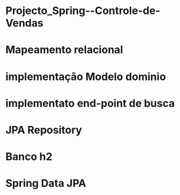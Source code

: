 # Projecto_Spring--Controle-de-Vendas

# Mapeamento relacional
# implementação Modelo dominio
# implementato end-point de busca
# JPA Repository
# Banco h2
# Spring Data JPA
